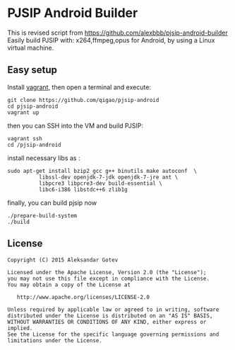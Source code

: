 # PJSIP Android Builder
This is revised script from https://github.com/alexbbb/pjsip-android-builder 
Easily build PJSIP with: x264,ffmpeg,opus for Android, by using a Linux virtual machine.

## Easy setup
Install [vagrant](https://www.vagrantup.com/), then open a terminal and execute:
```
git clone https://github.com/qigao/pjsip-android
cd pjsip-android
vagrant up
```

then you can SSH into the VM and build PJSIP:
```
vagrant ssh
cd /pjsip-android
```
install  necessary  libs as :
```
sudo apt-get install bzip2 gcc g++ binutils make autoconf  \
          libssl-dev openjdk-7-jdk openjdk-7-jre ant \
          libpcre3 libpcre3-dev build-essential \
          libc6-i386 libstdc++6 zlib1g
```
finally, you can build pjsip now
```
./prepare-build-system
./build
```

## License

    Copyright (C) 2015 Aleksandar Gotev

    Licensed under the Apache License, Version 2.0 (the "License");
    you may not use this file except in compliance with the License.
    You may obtain a copy of the License at

       http://www.apache.org/licenses/LICENSE-2.0

    Unless required by applicable law or agreed to in writing, software
    distributed under the License is distributed on an "AS IS" BASIS,
    WITHOUT WARRANTIES OR CONDITIONS OF ANY KIND, either express or implied.
    See the License for the specific language governing permissions and
    limitations under the License.
